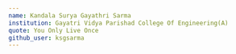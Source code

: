 ```yaml
---
name: Kandala Surya Gayathri Sarma
institution: Gayatri Vidya Parishad College Of Engineering(A)
quote: You Only Live Once
github_user: ksgsarma
---
```

